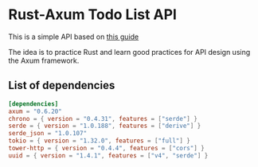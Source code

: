 # Rust-Axum Todo List API
This is a simple API based on [this guide](https://codevoweb.com/create-a-simple-api-in-rust-using-the-axum-framework/)

The idea is to practice Rust and learn good practices for API design using the Axum framework.

## List of dependencies

```toml
[dependencies]
axum = "0.6.20"
chrono = { version = "0.4.31", features = ["serde"] }
serde = { version = "1.0.188", features = ["derive"] }
serde_json = "1.0.107"
tokio = { version = "1.32.0", features = ["full"] }
tower-http = { version = "0.4.4", features = ["cors"] }
uuid = { version = "1.4.1", features = ["v4", "serde"] }
```